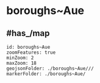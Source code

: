 # boroughs~Aue



## #has_/map 

```leaflet
id: boroughs~Aue
zoomFeatures: true 
minZoom: 2 
maxZoom: 18
geojsonFolder: ./boroughs~Aue///
markerFolder: ./boroughs~Aue/
```

